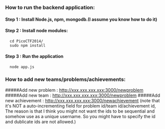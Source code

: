 ### How to run the backend application:
#### Step 1 : Install Node.js, npm, mongodb.(I assume you know how to do it)
#### Step 2 : Install node modules:
      cd PicoCTF2014/
      sudo npm install
#### Step 3 : Run the application
      node app.js
      
### How to add new teams/problems/achievements:
#####Add new problem : http://xxx.xxx.xxx.xxx:3000/newproblem
#####Add new team : http://xxx.xxx.xxx.xxx:3000/newproblem
#####Add new achievement : http://xxx.xxx.xxx.xxx:3000/newachievement
  (note that it's NOT a auto-incrementing field for problem id/team id/achievement id, The reason is that I think you might not want the ids to be sequential and somehow use as a unique username. So you might have to specify the id and dublicate ids are not allowed.)
    
